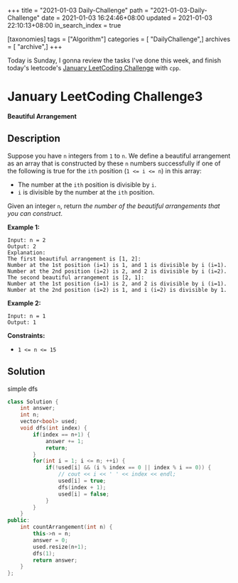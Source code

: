 +++
title = "2021-01-03 Daily-Challenge"
path = "2021-01-03-Daily-Challenge"
date = 2021-01-03 16:24:46+08:00
updated = 2021-01-03 22:10:13+08:00
in_search_index = true

[taxonomies]
tags = ["Algorithm"]
categories = [ "DailyChallenge",]
archives = [ "archive",]
+++

Today is Sunday, I gonna review the tasks I've done this week, and finish today's leetcode's [January LeetCoding Challenge](https://leetcode.com/explore/featured/card/january-leetcoding-challenge-2021/579/week-1-january-1st-january-7th/3591/) with `cpp`.

<!-- more -->

# January LeetCoding Challenge3

**Beautiful Arrangement**

## Description

Suppose you have `n` integers from `1` to `n`. We define a beautiful arrangement as an array that is constructed by these `n` numbers successfully if one of the following is true for the `ith` position (`1 <= i <= n`) in this array:

- The number at the `ith` position is divisible by `i`.
- `i` is divisible by the number at the `ith` position.

Given an integer `n`, return *the number of the beautiful arrangements that you can construct*.

**Example 1:**

```
Input: n = 2
Output: 2
Explanation: 
The first beautiful arrangement is [1, 2]:
Number at the 1st position (i=1) is 1, and 1 is divisible by i (i=1).
Number at the 2nd position (i=2) is 2, and 2 is divisible by i (i=2).
The second beautiful arrangement is [2, 1]:
Number at the 1st position (i=1) is 2, and 2 is divisible by i (i=1).
Number at the 2nd position (i=2) is 1, and i (i=2) is divisible by 1.
```

**Example 2:**

```
Input: n = 1
Output: 1
```

**Constraints:**

- `1 <= n <= 15`

## Solution

simple dfs

``` cpp
class Solution {
    int answer;
    int n;
    vector<bool> used;
    void dfs(int index) {
        if(index == n+1) {
            answer += 1;
            return;
        }
        for(int i = 1; i <= n; ++i) {
            if(!used[i] && (i % index == 0 || index % i == 0)) {
                // cout << i << ' ' << index << endl;
                used[i] = true;
                dfs(index + 1);
                used[i] = false;
            }
        }
    }
public:
    int countArrangement(int n) {
        this->n = n;
        answer = 0;
        used.resize(n+1);
        dfs(1);
        return answer;
    }
};
```
